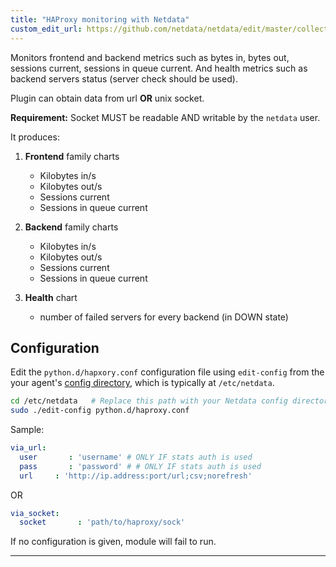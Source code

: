```yaml
---
title: "HAProxy monitoring with Netdata"
custom_edit_url: https://github.com/netdata/netdata/edit/master/collectors/python.d.plugin/haproxy/README.md
---
```




Monitors frontend and backend metrics such as bytes in, bytes out, sessions current, sessions in queue current.
And health metrics such as backend servers status (server check should be used).

Plugin can obtain data from url **OR** unix socket.

**Requirement:**
Socket MUST be readable AND writable by the `netdata` user.

It produces:

1.  **Frontend** family charts

    -   Kilobytes in/s
    -   Kilobytes out/s
    -   Sessions current
    -   Sessions in queue current

2.  **Backend** family charts

    -   Kilobytes in/s
    -   Kilobytes out/s
    -   Sessions current
    -   Sessions in queue current

3.  **Health** chart

    -   number of failed servers for every backend (in DOWN state)

## Configuration

Edit the `python.d/hapxory.conf` configuration file using `edit-config` from the your agent's [config
directory](/docs/agent/step-by-step/step-04#find-your-netdataconf-file), which is typically at `/etc/netdata`.

```bash
cd /etc/netdata   # Replace this path with your Netdata config directory, if different
sudo ./edit-config python.d/haproxy.conf
```

Sample:

```yaml
via_url:
  user       : 'username' # ONLY IF stats auth is used
  pass       : 'password' # # ONLY IF stats auth is used
  url     : 'http://ip.address:port/url;csv;norefresh'
```

OR

```yaml
via_socket:
  socket       : 'path/to/haproxy/sock'
```

If no configuration is given, module will fail to run.

---


